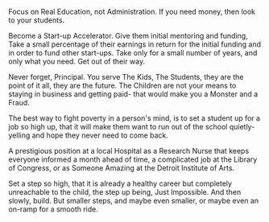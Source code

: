 Focus on Real Education, not Administration. If you need money, then look
to your students.

Become a Start-up Accelerator. Give them initial mentoring and funding,
Take a small percentage of their earnings in return for the initial funding
and in order to fund other start-ups. Take only for a small number of
years, and only what you need. Get out of their way.

Never forget, Principal. You serve The Kids, The Students, they are the
point of it all, they are the future. The Children are not your means to
staying in business and getting paid- that would make you a Monster and a
Fraud.

The best way to fight poverty in a person's mind, is to set a student up
for a job so high up, that it will make them want to run out of the school
quietly-yelling and hope they never need to come back.

A prestigious position at a local Hospital as a Research Nurse that keeps
everyone informed a month ahead of time, a complicated job at the Library
of Congress, or as Someone Amazing at the Detroit Institute of Arts.

Set a step so high, that it is already a healthy career but completely
unreachable to the child, the step up being, Just Impossible. And then
slowly, build. But smaller steps, and maybe even smaller, or maybe even an
on-ramp for a smooth ride.